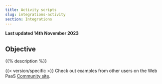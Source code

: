 ```yaml
---
title: Activity scripts
slug: integrations-activity
section: Integrations
---
```


**Last updated 14th November 2023**



## Objective  

{{% description %}}

{{< version/specific >}}
Check out examples from other users on the Web PaaS [Community site](https://community.platform.sh/c/activity-scripts/10).

